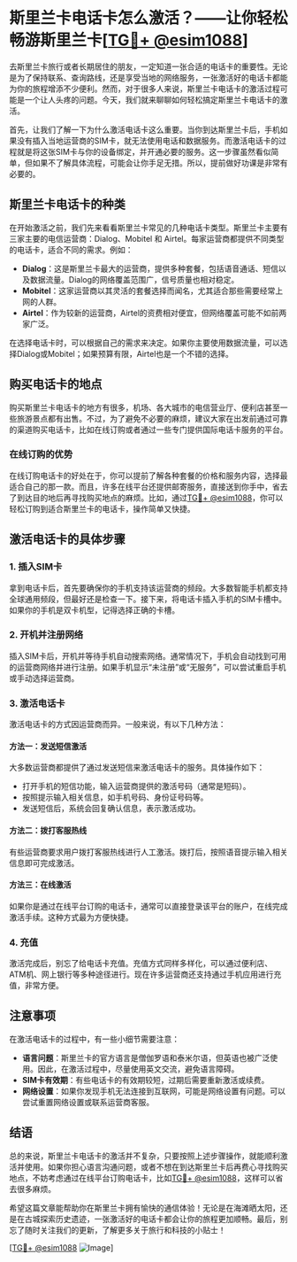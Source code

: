 # 斯里兰卡电话卡怎么激活？——让你轻松畅游斯里兰卡[[TG💪+ @esim1088](https://t.me/s/esim1088)]

去斯里兰卡旅行或者长期居住的朋友，一定知道一张合适的电话卡的重要性。无论是为了保持联系、查询路线，还是享受当地的网络服务，一张激活好的电话卡都能为你的旅程增添不少便利。然而，对于很多人来说，斯里兰卡电话卡的激活过程可能是一个让人头疼的问题。今天，我们就来聊聊如何轻松搞定斯里兰卡电话卡的激活。

首先，让我们了解一下为什么激活电话卡这么重要。当你到达斯里兰卡后，手机如果没有插入当地运营商的SIM卡，就无法使用电话和数据服务。而激活电话卡的过程就是将这张SIM卡与你的设备绑定，并开通必要的服务。这一步骤虽然看似简单，但如果不了解具体流程，可能会让你手足无措。所以，提前做好功课是非常有必要的。

## 斯里兰卡电话卡的种类

在开始激活之前，我们先来看看斯里兰卡常见的几种电话卡类型。斯里兰卡主要有三家主要的电信运营商：Dialog、Mobitel 和 Airtel。每家运营商都提供不同类型的电话卡，适合不同的需求。例如：

- **Dialog**：这是斯里兰卡最大的运营商，提供多种套餐，包括语音通话、短信以及数据流量。Dialog的网络覆盖范围广，信号质量也相对稳定。
- **Mobitel**：这家运营商以其灵活的套餐选择而闻名，尤其适合那些需要经常上网的人群。
- **Airtel**：作为较新的运营商，Airtel的资费相对便宜，但网络覆盖可能不如前两家广泛。

在选择电话卡时，可以根据自己的需求来决定。如果你主要使用数据流量，可以选择Dialog或Mobitel；如果预算有限，Airtel也是一个不错的选择。

## 购买电话卡的地点

购买斯里兰卡电话卡的地方有很多，机场、各大城市的电信营业厅、便利店甚至一些旅游景点都有出售。不过，为了避免不必要的麻烦，建议大家在出发前通过可靠的渠道购买电话卡，比如在线订购或者通过一些专门提供国际电话卡服务的平台。

### 在线订购的优势

在线订购电话卡的好处在于，你可以提前了解各种套餐的价格和服务内容，选择最适合自己的那一款。而且，许多在线平台还提供邮寄服务，直接送到你手中，省去了到达目的地后再寻找购买地点的麻烦。比如，通过[TG💪+ @esim1088](https://t.me/s/esim1088)，你可以轻松订购到适合斯里兰卡的电话卡，操作简单又快捷。

## 激活电话卡的具体步骤

### 1. 插入SIM卡

拿到电话卡后，首先要确保你的手机支持该运营商的频段。大多数智能手机都支持全球通用频段，但最好还是检查一下。接下来，将电话卡插入手机的SIM卡槽中。如果你的手机是双卡机型，记得选择正确的卡槽。

### 2. 开机并注册网络

插入SIM卡后，开机并等待手机自动搜索网络。通常情况下，手机会自动找到可用的运营商网络并进行注册。如果手机显示“未注册”或“无服务”，可以尝试重启手机或手动选择运营商。

### 3. 激活电话卡

激活电话卡的方式因运营商而异。一般来说，有以下几种方法：

#### 方法一：发送短信激活

大多数运营商都提供了通过发送短信来激活电话卡的服务。具体操作如下：
- 打开手机的短信功能，输入运营商提供的激活号码（通常是短码）。
- 按照提示输入相关信息，如手机号码、身份证号码等。
- 发送短信后，系统会回复确认信息，表示激活成功。

#### 方法二：拨打客服热线

有些运营商要求用户拨打客服热线进行人工激活。拨打后，按照语音提示输入相关信息即可完成激活。

#### 方法三：在线激活

如果你是通过在线平台订购的电话卡，通常可以直接登录该平台的账户，在线完成激活手续。这种方式最为方便快捷。

### 4. 充值

激活完成后，别忘了给电话卡充值。充值方式同样多样化，可以通过便利店、ATM机、网上银行等多种途径进行。现在许多运营商还支持通过手机应用进行充值，非常方便。

## 注意事项

在激活电话卡的过程中，有一些小细节需要注意：

- **语言问题**：斯里兰卡的官方语言是僧伽罗语和泰米尔语，但英语也被广泛使用。因此，在激活过程中，尽量使用英文交流，避免语言障碍。
- **SIM卡有效期**：有些电话卡的有效期较短，过期后需要重新激活或续费。
- **网络设置**：如果你发现手机无法连接到互联网，可能是网络设置有问题。可以尝试重置网络设置或联系运营商客服。

## 结语

总的来说，斯里兰卡电话卡的激活并不复杂，只要按照上述步骤操作，就能顺利激活并使用。如果你担心语言沟通问题，或者不想在到达斯里兰卡后再费心寻找购买地点，不妨考虑通过在线平台订购电话卡，比如[TG💪+ @esim1088](https://t.me/s/esim1088)，这样可以省去很多麻烦。

希望这篇文章能帮助你在斯里兰卡拥有愉快的通信体验！无论是在海滩晒太阳，还是在古城探索历史遗迹，一张激活好的电话卡都会让你的旅程更加顺畅。最后，别忘了随时关注我们的更新，了解更多关于旅行和科技的小贴士！

[[TG💪+ @esim1088](https://t.me/s/esim1088) ![Image](https://i.postimg.cc/4NQfJmqS/Snipaste-2025-05-13-00-14-12.png)]